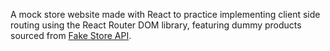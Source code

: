 A mock store website made with React to practice implementing client side routing using the React Router DOM library, featuring dummy products sourced from [Fake Store API](https://fakestoreapi.com/).
